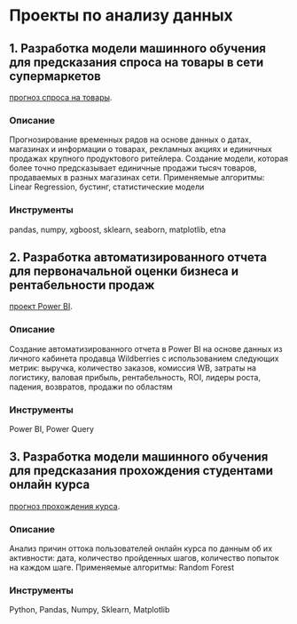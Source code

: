 # Проекты по анализу данных
 ## 1. Разработка модели машинного обучения для предсказания спроса на товары в сети супермаркетов
  [прогноз спроса на товары](https://github.com/TatyanaK1/type_1/blob/main/store_new.ipynb). 
 
### Описание
Прогнозирование временных рядов на основе данных о датах, магазинах и информации о товарах, рекламных акциях и единичных продажах крупного продуктового ритейлера.
Создание модели, которая более точно предсказывает единичные продажи тысяч товаров, продаваемых в разных магазинах сети.
Применяемые алгоритмы: Linear Regression, бустинг, статистические модели
### Инструменты
pandas, numpy, xgboost, sklearn, seaborn, matplotlib, etna

 ## 2. Разработка автоматизированного отчета для первоначальной оценки бизнеса и рентабельности продаж
  [проект Power BI](). 
 
### Описание
Создание автоматизированного отчета в Power BI на основе данных из личного кабинета продавца Wildberries с использованием следующих метрик: 
выручка, количество заказов, комиссия WB, затраты на логистику, валовая прибыль, рентабельность, ROI, лидеры роста, падения, возвратов, продажи по областям
### Инструменты
Power BI, Power Query

## 3. Разработка модели машинного обучения для предсказания прохождения студентами онлайн курса
  [прогноз прохождения курса](). 
 
### Описание
Анализ причин оттока пользователей онлайн курса по данным об их активности: дата, количество пройденных шагов, количество попыток на каждом шаге.
Применяемые алгоритмы: Random Forest
### Инструменты
Python, Pandas, Numpy, Sklearn, Matplotlib

